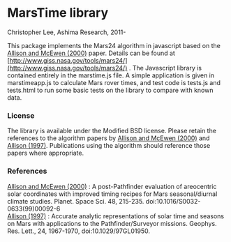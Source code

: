 # MarsTime library

Christopher Lee, Ashima Research, 2011-

This package implements the Mars24 algorithm in javascript based on the [Allison and McEwen (2000)] paper. Details can be found at [http://www.giss.nasa.gov/tools/mars24/](http://www.giss.nasa.gov/tools/mars24/) . The Javascript library is contained entirely in the marstime.js file. A simple application is given in marstimeapp.js to calculate Mars rover times, and test code is tests.js and tests.html to run some basic tests on the library to compare with known data.

### License
The library is available under the Modified BSD license. Please retain the references to the algorithm papers by [Allison and McEwen (2000)] and [Allison (1997)]. Publications using the algorithm should reference those papers where appropriate.


### References
[Allison and McEwen (2000)] :  A post-Pathfinder evaluation of areocentric solar coordinates with improved timing recipes for Mars seasonal/diurnal climate studies. Planet. Space Sci. 48, 215-235. doi:10.1016/S0032-0633(99)00092-6   
[Allison (1997)] :  Accurate analytic representations of solar time and seasons on Mars with applications to the Pathfinder/Surveyor missions. Geophys. Res. Lett., 24, 1967-1970, doi:10.1029/97GL01950.



[Allison and McEwen (2000)]: http://dx.doi.org/10.1016/S0032-0633(99)00092-6
[Allison (1997)]: http://dx.doi.org/10.1029/97GL01950

